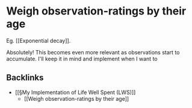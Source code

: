 # Weigh observation-ratings by their age
Eg. [[Exponential decay]].

Absolutely! This becomes even more relevant as observations start to accumulate. I'll keep it in mind and implement when I want to

## Backlinks
* [[§My Implementation of Life Well Spent (LWS)]]
	* [[Weigh observation-ratings by their age]]

<!-- {BearID:506ED2E8-B03B-4BDD-ABCD-DB6E164B852A-1082-000002C9AF95CA27} -->
